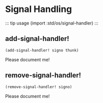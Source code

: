 # Signal Handling
::: tip usage
(import :std/os/signal-handler)
:::

## add-signal-handler!
```
(add-signal-handler! signo thunk)
```

Please document me!

## remove-signal-handler!
```
(remove-signal-handler! signo)
```

Please document me!
